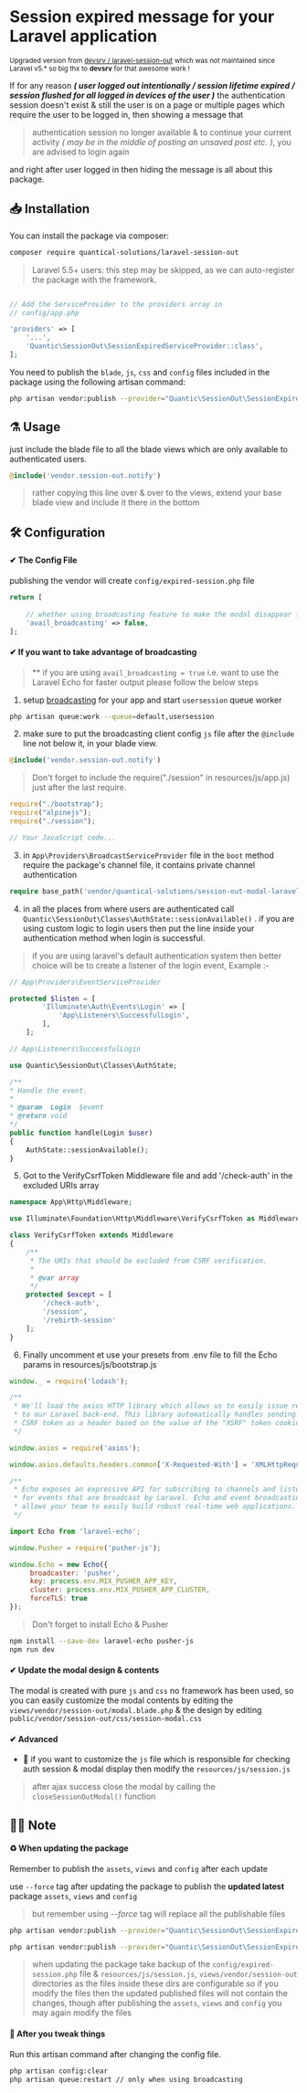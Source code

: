 # Session expired message for your Laravel application
<small>Upgraded version from <a href="https://github.com/devsrv/laravel-session-out" target="_blank">devsrv / laravel-session-out</a> which was not maintained since Laravel v5.* so big thx to <b>devsrv</b> for that awesome work !</small>

If for any reason _**( user logged out intentionally / session lifetime expired / session flushed for all logged in devices of the user )**_ the authentication session doesn't exist & still the user is on a page or multiple pages which require the user to be logged in, then showing a message that

> authentication session no longer available & to continue your current activity _( may be in the middle of posting an unsaved post etc. )_, you are advised to login again

and right after user logged in then hiding the message is all about this package.


## 📥  Installation

You can install the package via composer:

```bash
composer require quantical-solutions/laravel-session-out
```

> Laravel 5.5+ users: this step may be skipped, as we can auto-register the package with the framework.

```php

// Add the ServiceProvider to the providers array in
// config/app.php

'providers' => [
    '...',
    'Quantic\SessionOut\SessionExpiredServiceProvider::class',
];
```

You need to publish the `blade`, `js`, `css` and `config` files included in the package using the following artisan command:
```bash
php artisan vendor:publish --provider="Quantic\SessionOut\SessionExpiredServiceProvider"
```


## ⚗️ Usage

just include the blade file to all the blade views which are only available to authenticated users.

```php
@include('vendor.session-out.notify')
```

> rather copying this line over & over to the views, extend your base blade view and include it there in the bottom



## 🛠  Configuration

#### ✔ The Config File

publishing the vendor will create `config/expired-session.php` file

```php
return [
    
    // whether using broadcasting feature to make the modal disappear faster
    'avail_broadcasting' => false,
];
```

#### ✔ If you want to take advantage of broadcasting

> ** if you are using `avail_broadcasting = true` i.e. want to use the Laravel Echo for faster output please follow the below steps

1. setup [broadcasting](https://laravel.com/docs/master/broadcasting) for your app
and start `usersession` queue worker
```bash
php artisan queue:work --queue=default,usersession
```

2. make sure to put the broadcasting client config `js` file after the `@include` line not below it, in your blade view.
```php
@include('vendor.session-out.notify')
```
> Don't forget to include the require("./session" in resources/js/app.js) just after the last require.
```js
require("./bootstrap");
require("alpinejs");
require("./session");

// Your JavaScript code...
```
3. in `App\Providers\BroadcastServiceProvider` file in the `boot` method require the package's channel file, it contains private channel authentication
```php
require base_path('vendor/quantical-solutions/session-out-modal-laravel/src/routes/channels.php');
```
4. in all the places from where users are authenticated call `Quantic\SessionOut\Classes\AuthState::sessionAvailable()` .
if you are using custom logic to login users then put the line inside your authentication method when login is successful. 
> if you are using laravel's default authentication system then better choice will be to create a listener of the login event, Example :-
```php
// App\Providers\EventServiceProvider

protected $listen = [
        'Illuminate\Auth\Events\Login' => [
            'App\Listeners\SuccessfulLogin',
        ],
    ];
```

```php
// App\Listeners\SuccessfulLogin

use Quantic\SessionOut\Classes\AuthState;

/**
* Handle the event.
*
* @param  Login  $event
* @return void
*/
public function handle(Login $user)
{
	AuthState::sessionAvailable();
}
```
5. Got to the VerifyCsrfToken Middleware file and add '/check-auth' in the excluded URIs array
```php
namespace App\Http\Middleware;

use Illuminate\Foundation\Http\Middleware\VerifyCsrfToken as Middleware;

class VerifyCsrfToken extends Middleware
{
    /**
     * The URIs that should be excluded from CSRF verification.
     *
     * @var array
     */
    protected $except = [
        '/check-auth',
        '/session',
        '/rebirth-session'
    ];
}
```

6. Finally uncomment et use your presets from .env file to fill the Echo params in resources/js/bootstrap.js
```js
window._ = require('lodash');

/**
 * We'll load the axios HTTP library which allows us to easily issue requests
 * to our Laravel back-end. This library automatically handles sending the
 * CSRF token as a header based on the value of the "XSRF" token cookie.
 */

window.axios = require('axios');

window.axios.defaults.headers.common['X-Requested-With'] = 'XMLHttpRequest';

/**
 * Echo exposes an expressive API for subscribing to channels and listening
 * for events that are broadcast by Laravel. Echo and event broadcasting
 * allows your team to easily build robust real-time web applications.
 */

import Echo from 'laravel-echo';

window.Pusher = require('pusher-js');

window.Echo = new Echo({
     broadcaster: 'pusher',
     key: process.env.MIX_PUSHER_APP_KEY,
     cluster: process.env.MIX_PUSHER_APP_CLUSTER,
     forceTLS: true
});
```

> Don't forget to install Echo & Pusher
> 
```bash
npm install --save-dev laravel-echo pusher-js
npm run dev
```
#### ✔ Update the modal design & contents

The modal is created with pure `js` and `css` no framework has been used, so you can easily customize the modal contents by editing the `views/vendor/session-out/modal.blade.php` & the design by editing `public/vendor/session-out/css/session-modal.css`

#### ✔ Advanced

- 🔘 if you want to customize the `js` file which is responsible for checking auth session & modal display then modify the `resources/js/session.js`

> after ajax success close the modal by calling the `closeSessionOutModal()` function


## 🧐📑 Note

#### ♻ When updating the package

Remember to publish the `assets`, `views` and `config` after each update

use `--force` tag after updating the package to publish the **updated latest** package `assets`, `views` and `config` 
> but remember using _--force_ tag will replace all the publishable files

```bash
php artisan vendor:publish --provider="Quantic\SessionOut\SessionExpiredServiceProvider" --force

php artisan vendor:publish --provider="Quantic\SessionOut\SessionExpiredServiceProvider" --tag=public --force
```

> when updating the package take backup of the `config/expired-session.php` file & `resources/js/session.js`, `views/vendor/session-out` directories as the files inside these dirs are configurable so if you modify the files then the updated published files will not contain the changes, though after publishing the `assets`, `views` and `config` you may again modify the files

#### 🔧 After you tweak things

Run this artisan command after changing the config file.
```bash
php artisan config:clear
php artisan queue:restart // only when using broadcasting
```
